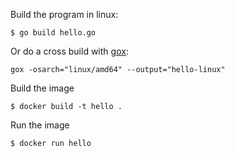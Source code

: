 
Build the program in linux:

```
$ go build hello.go
```

Or do a cross build with [gox](https://github.com/mitchellh/gox):

```
gox -osarch="linux/amd64" --output="hello-linux"
```

Build the image

```
$ docker build -t hello .
```

Run the image

```
$ docker run hello
```
